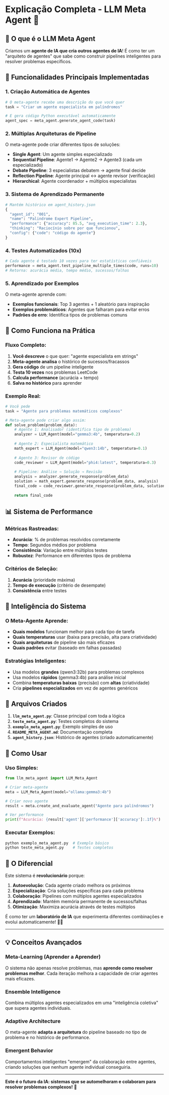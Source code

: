 # Explicação Completa - LLM Meta Agent 🤖

## 🤖 O que é o LLM Meta Agent

Criamos um **agente de IA que cria outros agentes de IA**! É como ter um "arquiteto de agentes" que sabe como construir pipelines inteligentes para resolver problemas específicos.

## 🎯 Funcionalidades Principais Implementadas

### 1. **Criação Automática de Agentes**
```python
# O meta-agente recebe uma descrição do que você quer
task = "Criar um agente especialista em palíndromos"

# E gera código Python executável automaticamente
agent_spec = meta_agent.generate_agent_code(task)
```

### 2. **Múltiplas Arquiteturas de Pipeline**
O meta-agente pode criar diferentes tipos de soluções:

- **Single Agent**: Um agente simples especializado
- **Sequential Pipeline**: Agente1 → Agente2 → Agente3 (cada um especializado)
- **Debate Pipeline**: 3 especialistas debatem → agente final decide
- **Reflection Pipeline**: Agente principal ↔ agente revisor (verificação)
- **Hierarchical**: Agente coordenador + múltiplos especialistas

### 3. **Sistema de Aprendizado Permanente**
```python
# Mantém histórico em agent_history.json
{
  "agent_id": "001",
  "name": "Palindrome Expert Pipeline", 
  "performance": {"accuracy": 85.5, "avg_execution_time": 2.3},
  "thinking": "Raciocínio sobre por que funcionou",
  "config": {"code": "código do agente"}
}
```

### 4. **Testes Automatizados (10x)**
```python
# Cada agente é testado 10 vezes para ter estatísticas confiáveis
performance = meta_agent.test_pipeline_multiple_times(code, runs=10)
# Retorna: acurácia média, tempo médio, sucessos/falhas
```

### 5. **Aprendizado por Exemplos**
O meta-agente aprende com:
- **Exemplos funcionais**: Top 3 agentes + 1 aleatório para inspiração
- **Exemplos problemáticos**: Agentes que falharam para evitar erros
- **Padrões de erro**: Identifica tipos de problemas comuns

## 🔧 Como Funciona na Prática

### Fluxo Completo:
1. **Você descreve** o que quer: "agente especialista em strings"
2. **Meta-agente analisa** o histórico de sucessos/fracassos 
3. **Gera código** de um pipeline inteligente
4. **Testa 10 vezes** nos problemas LeetCode
5. **Calcula performance** (acurácia + tempo)
6. **Salva no histórico** para aprender

### Exemplo Real:
```python
# Você pede
task = "Agente para problemas matemáticos complexos"

# Meta-agente pode criar algo assim:
def solve_problem(problem_data):
    # Agente 1: Analisador (identifica tipo de problema)
    analyzer = LLM_Agent(model="gemma3:4b", temperatura=0.2)
    
    # Agente 2: Especialista matemático 
    math_expert = LLM_Agent(model="qwen3:14b", temperatura=0.1)
    
    # Agente 3: Revisor de código
    code_reviewer = LLM_Agent(model="phi4:latest", temperatura=0.3)
    
    # Pipeline: Análise → Solução → Revisão
    analysis = analyzer.generate_response(problem_data)
    solution = math_expert.generate_response(problem_data, analysis)
    final_code = code_reviewer.generate_response(problem_data, solution)
    
    return final_code
```

## 📊 Sistema de Performance

### Métricas Rastreadas:
- **Acurácia**: % de problemas resolvidos corretamente
- **Tempo**: Segundos médios por problema
- **Consistência**: Variação entre múltiplos testes
- **Robustez**: Performance em diferentes tipos de problema

### Critérios de Seleção:
1. **Acurácia** (prioridade máxima)
2. **Tempo de execução** (critério de desempate)
3. **Consistência** entre testes

## 🧠 Inteligência do Sistema

### O Meta-Agente Aprende:
- **Quais modelos** funcionam melhor para cada tipo de tarefa
- **Quais temperaturas** usar (baixa para precisão, alta para criatividade)
- **Quais arquiteturas** de pipeline são mais eficazes
- **Quais padrões** evitar (baseado em falhas passadas)

### Estratégias Inteligentes:
- Usa modelos **grandes** (qwen3:32b) para problemas complexos
- Usa modelos **rápidos** (gemma3:4b) para análise inicial
- Combina **temperaturas baixas** (precisão) com **altas** (criatividade)
- Cria **pipelines especializados** em vez de agentes genéricos

## 📁 Arquivos Criados

1. **`llm_meta_agent.py`**: Classe principal com toda a lógica
2. **`teste_meta_agent.py`**: Testes completos do sistema
3. **`exemplo_meta_agent.py`**: Exemplo simples de uso
4. **`README_META_AGENT.md`**: Documentação completa
5. **`agent_history.json`**: Histórico de agentes (criado automaticamente)

## 🚀 Como Usar

### Uso Simples:
```python
from llm_meta_agent import LLM_Meta_Agent

# Criar meta-agente
meta = LLM_Meta_Agent(model="ollama:gemma3:4b")

# Criar novo agente
result = meta.create_and_evaluate_agent("Agente para palíndromos")

# Ver performance
print(f"Acurácia: {result['agent']['performance']['accuracy']:.1f}%")
```

### Executar Exemplos:
```bash
python exemplo_meta_agent.py  # Exemplo básico
python teste_meta_agent.py    # Testes completos
```

## 🎉 O Diferencial

Este sistema é **revolucionário** porque:

1. **Autoevolução**: Cada agente criado melhora os próximos
2. **Especialização**: Cria soluções específicas para cada problema
3. **Colaboração**: Pipelines com múltiplos agentes especializados
4. **Aprendizado**: Mantém memória permanente de sucessos/falhas
5. **Otimização**: Maximiza acurácia através de testes múltiplos

É como ter um **laboratório de IA** que experimenta diferentes combinações e evolui automaticamente! 🔬✨

---

## 💡 Conceitos Avançados

### Meta-Learning (Aprender a Aprender)
O sistema não apenas resolve problemas, mas **aprende como resolver problemas melhor**. Cada iteração melhora a capacidade de criar agentes mais eficazes.

### Ensemble Intelligence 
Combina múltiplos agentes especializados em uma "inteligência coletiva" que supera agentes individuais.

### Adaptive Architecture
O meta-agente **adapta a arquitetura** do pipeline baseado no tipo de problema e no histórico de performance.

### Emergent Behavior
Comportamentos inteligentes "emergem" da colaboração entre agentes, criando soluções que nenhum agente individual conseguiria.

---

**Este é o futuro da IA: sistemas que se automelhoram e colaboram para resolver problemas complexos!** 🚀 

